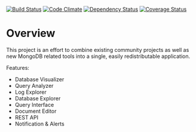 [![Build Status](https://travis-ci.org/brandonblack/mongo-tools.png)](https://travis-ci.org/brandonblack/mongo-tools) [![Code Climate](https://codeclimate.com/github/brandonblack/mongo-tools.png)](https://codeclimate.com/github/brandonblack/mongo-tools) [![Dependency Status](https://gemnasium.com/brandonblack/mongo-tools.png)](https://gemnasium.com/brandonblack/mongo-tools) [![Coverage Status](https://coveralls.io/repos/brandonblack/mongo-tools/badge.png?branch=master)](https://coveralls.io/r/brandonblack/mongo-tools)

Overview
==========

This project is an effort to combine existing community projects as well as new MongoDB related tools into a single, easily redistributable application.

Features:

* Database Visualizer
* Query Analyzer
* Log Explorer
* Database Explorer
* Query Interface
* Document Editor
* REST API
* Notification & Alerts

